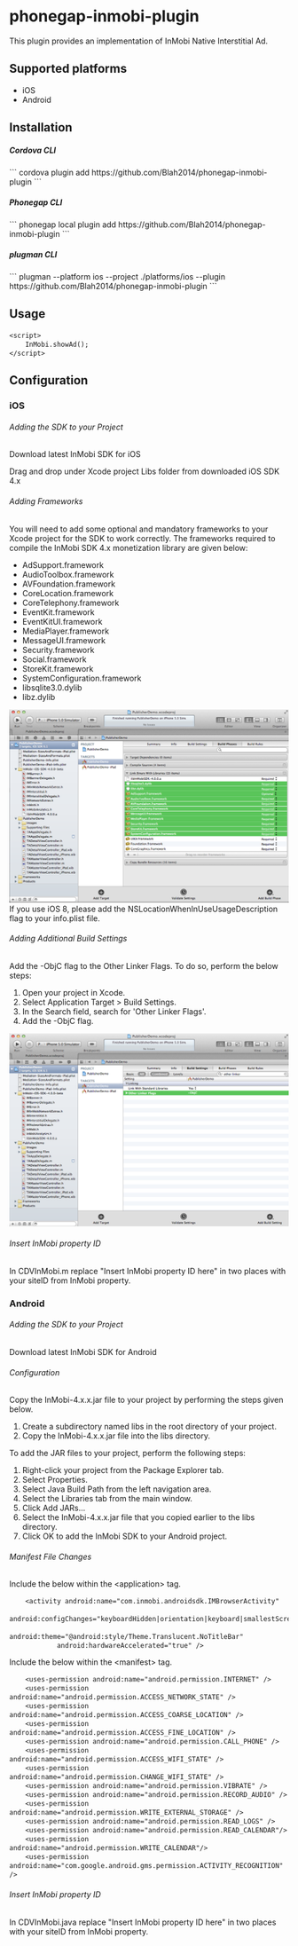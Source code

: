 phonegap-inmobi-plugin
======================

This plugin provides an implementation of InMobi Native Interstitial Ad.

<h2>Supported platforms</h2>
<ul>
  <li>iOS</li>
  <li>Android</li>
</ul>

<h2>Installation</h2>

<h5>Cordova CLI</h5>
```
cordova plugin add https://github.com/Blah2014/phonegap-inmobi-plugin
```

<h5>Phonegap CLI</h5>
```
phonegap local plugin add https://github.com/Blah2014/phonegap-inmobi-plugin
```

<h5>plugman CLI</h5>
```
plugman --platform ios --project ./platforms/ios --plugin https://github.com/Blah2014/phonegap-inmobi-plugin
```

## Usage
```
<script>
    InMobi.showAd();
</script>
```

## Configuration
### iOS
###### Adding the SDK to your Project
Download latest InMobi SDK for iOS

Drag and drop under Xcode project Libs folder from downloaded iOS SDK 4.x

###### Adding Frameworks
You will need to add some optional and mandatory frameworks to your Xcode project for the SDK to work correctly. The frameworks required to compile the InMobi SDK 4.x monetization library are given below:

* AdSupport.framework
* AudioToolbox.framework
* AVFoundation.framework
* CoreLocation.framework
* CoreTelephony.framework
* EventKit.framework
* EventKitUI.framework
* MediaPlayer.framework
* MessageUI.framework
* Security.framework
* Social.framework
* StoreKit.framework
* SystemConfiguration.framework
* libsqlite3.0.dylib
* libz.dylib

![Adding Frameworks](https://github.com/Blah2014/phonegap-inmobi-plugin/blob/gh-pages/inmobi/Sample-Integration-2.png)
If you use iOS 8, please add the NSLocationWhenInUseUsageDescription flag to your info.plist file.

###### Adding Additional Build Settings
Add the -ObjC flag to the Other Linker Flags. To do so, perform the below steps:

1. Open your project in Xcode.
2. Select Application Target > Build Settings.
3. In the Search field, search for 'Other Linker Flags'.
4. Add the -ObjC flag.

![AddObjc](https://github.com/Blah2014/phonegap-inmobi-plugin/blob/gh-pages/inmobi/AddObjc.png)

###### Insert InMobi property ID
In CDVInMobi.m replace "Insert InMobi property ID here" in two places with your siteID from InMobi property.

### Android
###### Adding the SDK to your Project
Download latest InMobi SDK for Android

###### Configuration

Copy the InMobi-4.x.x.jar file to your project by performing the steps given below.

1. Create a subdirectory named libs in the root directory of your project.
2. Copy the InMobi-4.x.x.jar file into the libs directory.

To add the JAR files to your project, perform the following steps:

1. Right-click your project from the Package Explorer tab.
2. Select Properties.
3. Select Java Build Path from the left navigation area.
4. Select the Libraries tab from the main window.
5. Click Add JARs...
6. Select the InMobi-4.x.x.jar file that you copied earlier to the libs directory.
7. Click OK to add the InMobi SDK to your Android project.
 
###### Manifest File Changes
Include the below within the &#60;application&#62; tag.
```
    <activity android:name="com.inmobi.androidsdk.IMBrowserActivity"
		    android:configChanges="keyboardHidden|orientation|keyboard|smallestScreenSize|screenSize"
		    android:theme="@android:style/Theme.Translucent.NoTitleBar"
		    android:hardwareAccelerated="true" />
```
Include the below within the &#60;manifest&#62; tag.
```
    <uses-permission android:name="android.permission.INTERNET" />
    <uses-permission android:name="android.permission.ACCESS_NETWORK_STATE" />
    <uses-permission android:name="android.permission.ACCESS_COARSE_LOCATION" />
    <uses-permission android:name="android.permission.ACCESS_FINE_LOCATION" />
    <uses-permission android:name="android.permission.CALL_PHONE" />
    <uses-permission android:name="android.permission.ACCESS_WIFI_STATE" />
    <uses-permission android:name="android.permission.CHANGE_WIFI_STATE" />
    <uses-permission android:name="android.permission.VIBRATE" />
    <uses-permission android:name="android.permission.RECORD_AUDIO" />
    <uses-permission android:name="android.permission.WRITE_EXTERNAL_STORAGE" />
    <uses-permission android:name="android.permission.READ_LOGS" />
    <uses-permission android:name="android.permission.READ_CALENDAR"/>
    <uses-permission android:name="android.permission.WRITE_CALENDAR"/>
    <uses-permission android:name="com.google.android.gms.permission.ACTIVITY_RECOGNITION" />
```

###### Insert InMobi property ID
In CDVInMobi.java replace "Insert InMobi property ID here" in two places with your siteID from InMobi property.



